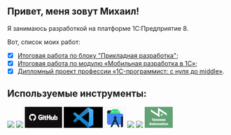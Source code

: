 ## Привет, меня зовут Михаил!
Я занимаюсь разработкой на платформе 1С:Предприятие 8.

Вот, список моих работ:
- [x] [Итоговая работа по блоку "Прикладная разработка"](https://github.com/TumanovMikhail/applied_development);
- [x] [Итоговая работа по модулю «Мобильная разработка в 1С»](https://github.com/TumanovMikhail/mobile-diplom);
- [x] [Дипломный проект профессии «1C-программист: с нуля до middle»](https://github.com/TumanovMikhail/fonecmid-diplom).

## Используемые инструменты:
![](Content/1C.ico)   ![](Content/1CEDT.ico)   ![](Content/github.png)   ![](Content/VSCode.png)   ![](Content/AndroidStd.png)   ![](Content/Postman.ico)   ![](Content/SoapUI.ico)   ![](Content/VA.png)

